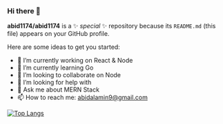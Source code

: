 ### Hi there 👋


**abid1174/abid1174** is a ✨ _special_ ✨ repository because its `README.md` (this file) appears on your GitHub profile.

Here are some ideas to get you started:

- 🔭 I’m currently working on React & Node
- 🌱 I’m currently learning Go
- 👯 I’m looking to collaborate on Node
- 🤔 I’m looking for help with 
- 💬 Ask me about MERN Stack
- 📫 How to reach me: abidalamin9@gmail.com


[![Top Langs](https://github-readme-stats.vercel.app/api/top-langs/?username=abid1174&theme=dracula)](https://github.com/abid1174/github-readme-stats)

